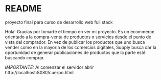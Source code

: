 # README
proyecto final para curso de desarrollo web full stack

Hola! Gracias por tomarte el tiempo en ver mi proyecto. Es un ecommerce orientado a la compra-venta de productos o servicios desde el punto de vista del comprador. En vez de publicar los productos que uno busca vender como en la mayoria de los comercios digitales, Supply busca dar la oportunidad de generar publicaciones de productos que la parte esté buscando comprar.


*IMPORTANTE:* Al comenzar el servidor abrir http://localhost:8080/cuerpo.html
